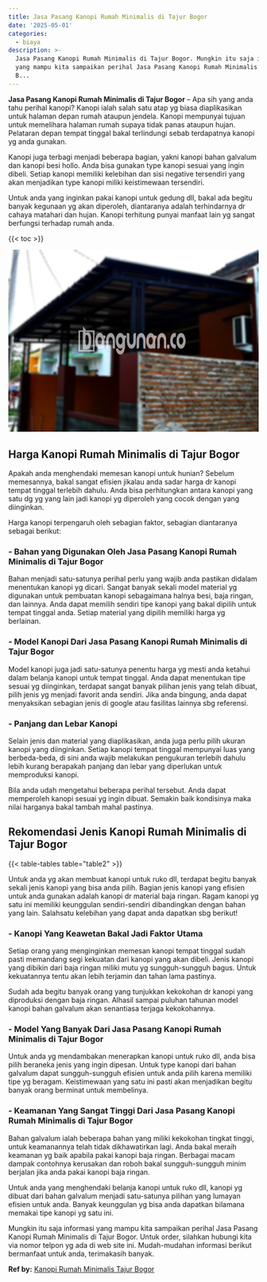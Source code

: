 ```yaml
---
title: Jasa Pasang Kanopi Rumah Minimalis di Tajur Bogor
date: '2025-05-01'
categories:
  - biaya
description: >-
  Jasa Pasang Kanopi Rumah Minimalis di Tajur Bogor. Mungkin itu saja informasi
  yang mampu kita sampaikan perihal Jasa Pasang Kanopi Rumah Minimalis di Tajur
  B...
---
```


**Jasa Pasang Kanopi Rumah Minimalis di Tajur Bogor** – Apa sih yang anda tahu perihal kanopi? Kanopi ialah salah satu atap yg biasa diaplikasikan untuk halaman depan rumah ataupun jendela. Kanopi mempunyai tujuan untuk memelihara halaman rumah supaya tidak panas ataupun hujan. Pelataran depan tempat tinggal bakal terlindungi sebab terdapatnya kanopi yg anda gunakan.

Kanopi juga terbagi menjadi beberapa bagian, yakni kanopi bahan galvalum dan kanopi besi hollo. Anda bisa gunakan type kanopi sesuai yang ingin dibeli. Setiap kanopi memiliki kelebihan dan sisi negative tersendiri yang akan menjadikan type kanopi miliki keistimewaan tersendiri.

Untuk anda yang inginkan pakai kanopi untuk gedung dll, bakal ada begitu banyak kegunaan yg akan diperoleh, diantaranya adalah terhindarnya dr cahaya matahari dan hujan. Kanopi terhitung punyai manfaat lain yg sangat berfungsi terhadap rumah anda.

{{< toc >}}

![Jasa Pasang Kanopi Rumah Minimalis di Tajur Bogor](/images/harga-kanopi-minimalis-63.png)

## Harga Kanopi Rumah Minimalis di Tajur Bogor

Apakah anda menghendaki memesan kanopi untuk hunian? Sebelum memesannya, bakal sangat efisien jikalau anda sadar harga dr kanopi tempat tinggal terlebih dahulu. Anda bisa perhitungkan antara kanopi yang satu dg yg yang lain jadi kanopi yg diperoleh yang cocok dengan yang diinginkan.

Harga kanopi terpengaruh oleh sebagian faktor, sebagian diantaranya sebagai berikut:

### \- Bahan yang Digunakan Oleh Jasa Pasang Kanopi Rumah Minimalis di Tajur Bogor

Bahan menjadi satu-satunya perihal perlu yang wajib anda pastikan didalam menentukan kanopi yg dicari. Sangat banyak sekali model material yg digunakan untuk pembuatan kanopi sebagaimana halnya besi, baja ringan, dan lainnya. Anda dapat memilih sendiri tipe kanopi yang bakal dipilih untuk tempat tinggal anda. Setiap material yang dipilih memiliki harga yg berlainan.

### \- Model Kanopi Dari Jasa Pasang Kanopi Rumah Minimalis di Tajur Bogor

Model kanopi juga jadi satu-satunya penentu harga yg mesti anda ketahui dalam belanja kanopi untuk tempat tinggal. Anda dapat menentukan tipe sesuai yg diinginkan, terdapat sangat banyak pilihan jenis yang telah dibuat, pilih jenis yg menjadi favorit anda sendiri. Jika anda bingung, anda dapat menyaksikan sebagian jenis di google atau fasilitas lainnya sbg referensi.

### \- Panjang dan Lebar Kanopi

Selain jenis dan material yang diaplikasikan, anda juga perlu pilih ukuran kanopi yang diinginkan. Setiap kanopi tempat tinggal mempunyai luas yang berbeda-beda, di sini anda wajib melakukan pengukuran terlebih dahulu lebih kurang berapakah panjang dan lebar yang diperlukan untuk memproduksi kanopi.

Bila anda udah mengetahui beberapa perihal tersebut. Anda dapat memperoleh kanopi sesuai yg ingin dibuat. Semakin baik kondisinya maka nilai harganya bakal tambah mahal pastinya.

## Rekomendasi Jenis Kanopi Rumah Minimalis di Tajur Bogor

{{< table-tables table="table2" >}}

Untuk anda yg akan membuat kanopi untuk ruko dll, terdapat begitu banyak sekali jenis kanopi yang bisa anda pilih. Bagian jenis kanopi yang efisien untuk anda gunakan adalah kanopi dr material baja ringan. Ragam kanopi yg satu ini memiliki keunggulan sendiri-sendiri dibandingkan dengan bahan yang lain. Salahsatu kelebihan yang dapat anda dapatkan sbg berikut!

### \- Kanopi Yang Keawetan Bakal Jadi Faktor Utama

Setiap orang yang menginginkan memesan kanopi tempat tinggal sudah pasti memandang segi kekuatan dari kanopi yang akan dibeli. Jenis kanopi yang dibikin dari baja ringan miliki mutu yg sungguh-sungguh bagus. Untuk kekuatannya tentu akan lebih terjamin dan tahan lama pastinya.

Sudah ada begitu banyak orang yang tunjukkan kekokohan dr kanopi yang diproduksi dengan baja ringan. Alhasil sampai puluhan tahunan model kanopi bahan galvalum akan senantiasa terjaga kekokohannya.

### \- Model Yang Banyak Dari Jasa Pasang Kanopi Rumah Minimalis di Tajur Bogor

Untuk anda yg mendambakan menerapkan kanopi untuk ruko dll, anda bisa pilih beraneka jenis yang ingin dipesan. Untuk type kanopi dari bahan galvalum dapat sungguh-sungguh efisien untuk anda pilih karena memiliki tipe yg beragam. Keistimewaan yang satu ini pasti akan menjadikan begitu banyak orang berminat untuk membelinya.

### \- Keamanan Yang Sangat Tinggi Dari Jasa Pasang Kanopi Rumah Minimalis di Tajur Bogor

Bahan galvalum ialah beberapa bahan yang miliki kekokohan tingkat tinggi, untuk keamanannya telah tidak dikhawatirkan lagi. Anda bakal meraih keamanan yg baik apabila pakai kanopi baja ringan. Berbagai macam dampak contohnya kerusakan dan roboh bakal sungguh-sungguh minim berjalan jika anda pakai kanopi baja ringan.

Untuk anda yang menghendaki belanja kanopi untuk ruko dll, kanopi yg dibuat dari bahan galvalum menjadi satu-satunya pilihan yang lumayan efisien untuk anda. Banyak keunggulan yg bisa anda dapatkan bilamana memakai tipe kanopi yg satu ini.

Mungkin itu saja informasi yang mampu kita sampaikan perihal Jasa Pasang Kanopi Rumah Minimalis di Tajur Bogor. Untuk order, silahkan hubungi kita via nomor telpon yg ada di web site ini. Mudah-mudahan informasi berikut bermanfaat untuk anda, terimakasih banyak.

**Ref by:**  [Kanopi Rumah Minimalis Tajur Bogor](https://id.wikipedia.org/wiki/Kanopi)
